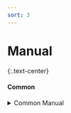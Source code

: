 ```yaml
---
sort: 3
---
```


# Manual
{:.text-center}

#### Common
<details>
<summary>Common Manual</summary>
<div markdown="1">

![image](/assets/images/Common.png)

#### 응용프로그램>사용자정의

<details>
<summary>응용프로그램 사용자정의 등록필터</summary>
<div markdown="1">


> *PLURA V5에서 수집하고 있는 응요프로그램 사용자정의 전체로그를 활용하여 사용자가 직접 원하는 시스템 필터를 만들 수 있습니다*


◆ 응용프로그램 사용자정의 필터 등록
![image](/assets/images/Common_02.png)

▣ 필터등록 DEMO : **[http://blog.plura.io/?p=14275](http://blog.plura.io/?p=14275)**

**▶ 필터 등록 방법**

1. PLURA V5 웹페이지 왼쪽 네비게이션 바 메뉴에 필터 > 등록을 클릭합니다.

![image](/assets/images//Common_03.png)

2. 등록필터 페이지(시스템, 응용프로그램, 웹, 네트워크)에서 등록 버튼을 클릭합니다.
![iamge](/assets/images/Common_%EB%93%B1%EB%A1%9D%EB%B2%84%ED%8A%BC.png)

3. 시스템 그룹을 선택합니다.

4. 태그를 선택합니다.
![image](/assets/images/Common_tag.png)

5. 필터명을 입력합니다.

6. 필터설명을 입력합니다.

7. 필터위험도(높음/중간/낮음)를 지정합니다.

8. 필터 동작시간(24시간/시간설정)을 설정합니다.
![iamge](/assets/images/Common_%ED%95%84%ED%84%B0%EB%8F%99%EC%9E%91%EC%8B%9C%EA%B0%84.png)
– 예를들어 퇴근시간 이후부터 출근시간까지에서 필터 동작을 확인하고 싶다면, “시간설정” 선택 후, 원하는 시간을 입력합니다.

9. 동작을 설정합니다.
– 하단의 있는 정보입력 영역의 추가 버튼을 클릭하면 데이터값을 입력하여 해당하는 값을 포함 또는 제외할 수 있습니다.

**※ 필터를 등록할 때는 과탐/오탐이 발생할 수 있으므로 담당자와 확인 후, 등록하는 것을 추천합니다.**

※ 응용프로그램 사용자 필터 등록 예시
![image](/assets/images/Common_ex.png)

---
By **PLURA**|3월 23rd, 2022|Categories: **Manual, Manual_Common**|의 댓글을 껐습니다.

---

</div>
</details>

<a class="test1" href="/assets/images/%EC%A0%84%EC%B2%B4%EB%A1%9C%EA%B7%B8_m.png">![image](/assets/images/%EC%A0%84%EC%B2%B4%EB%A1%9C%EA%B7%B8_m.png)</a>


<!-- ![image](/assets/images/%EC%A0%84%EC%B2%B4%EB%A1%9C%EA%B7%B8_m.png) -->

#### 전체로그(응용프로그램>사용자정의)

<details>
<summary>전체로그(응용프로그램>사용자정의)</summary>
<div markdown="1">

>***경로를 지정하여 업로드 설정이 이뤄진 특정 응용프로그램에서 발생되는 사용자정의 로그가 전체 로그 페이지에 기록됩니다.***
>***전체 로그에 있는 데이터를 기반으로 필터 등록을 하며 실시간 탐지가 이루어집니다.***

</div>
</details>

</div>
</details>

